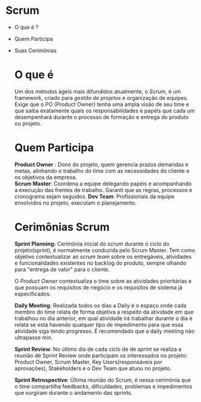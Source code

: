   # Scrum

- O que é ?

- Quem Participa 

- Suas Cerimônias 

  # O que é 

  Um dos métodos ágeis mais difundidos atualmente, o _Scrum_, é um framework, criado para _gestão de projetos_ e organização de equipes. Exige que o PO (Product Owner)   tenha uma ampla visão de seu time e que saiba exatamente quais os responsabilidades e papéis que cada um desempenhará durante o processo de formação e entrega do       produto ou projeto. 

  # Quem Participa

  **Product Owner** : Dono do projeto, quem gerencia prazos demandas e metas, alinhando o trabalho do time com as necessidades do cliente e os objetivos da empresa.    
  **Scrum Master**: Coordena a equipe delegando papéis e acompanhando a execução das frentes de trabalho. Garanti que as regras, processos e cronograma sejam  seguidos. 
  **Dev Team**: Profissionais  da equipe envolvidos no projeto, executam o planejamento. 

  # Cerimônias Scrum

  **Sprint Planning:** Cerimônia inicial do _scrum_ durante o ciclo do projeto(sprint), é normalmente conduzida pelo Scrum Master. Tem como objetivo contextualizar ao _scrum team_ sobre os entregáveis, atividades e funcionalidades existentes no backlog do produto, sempre olhando para "entrega de valor" para o cliente.

  O _Product Owner_ contextualiza o time sobre as atividades prioritárias e que possuam os requisitos de negócio e os requisitos de sistema já especificados.

  **Daily Meeting**: Realizada todos os dias a Daily é o espaço onde cada membro do time relata de forma objetiva a respeito da atividade em que trabalhou no dia anterior, em qual atividade irá trabalhar durante o dia e relata se está havendo qualquer tipo de impedimento para que essa atividade siga tendo progresso. É recomendado que a daily meeting não ultrapasse min.

  **Sprint Review**: No último dia de cada ciclo de de _sprint_ se realiza a reunião de Sprint Review onde participam os interessados no projeto: Product Owner, Scrum Master, Key Users(responsáveis por aprovações), Stakeholders e o Dev Team que atuou no projeto. 

  **Sprint Retrospective**: Última  reunião do Scrum, é nessa cerimônia que o time compartilha feedbacks, dificuldades, problemas e impedimentos que surgiram durante o andamento das sprints.

  
